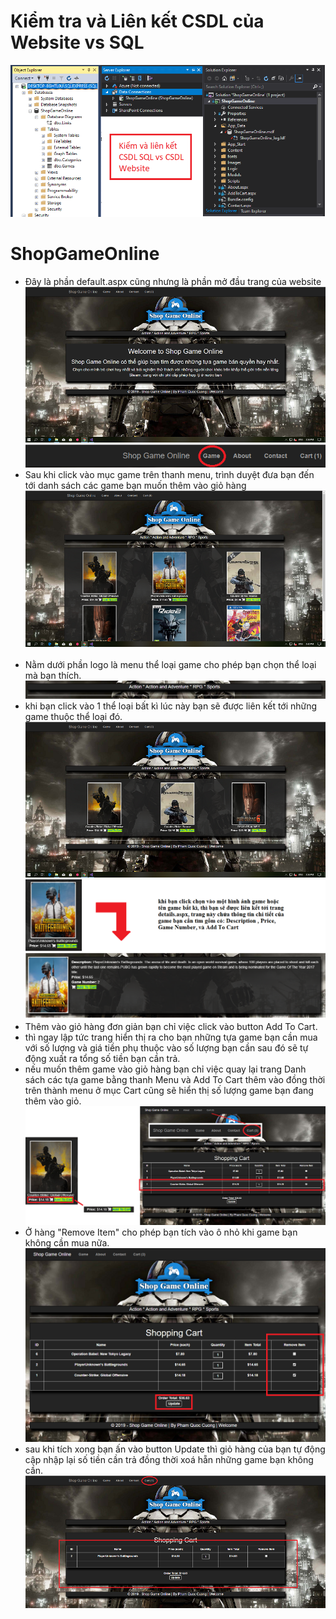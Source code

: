 # Kiểm tra và Liên kết CSDL của Website vs SQL
<img src="https://raw.githubusercontent.com/panadorado/ShopGameOnline/master/image/SQLvsWEBSITE.PNG" border="0"/></br>

# ShopGameOnline

* Đây là phần default.aspx cũng nhưng là phần mở đầu trang của website
<img src="https://raw.githubusercontent.com/panadorado/ShopGameOnline/master/image/Capture1.PNG" border="0"/></br>
<img src="https://raw.githubusercontent.com/panadorado/ShopGameOnline/master/image/Capture2.PNG" border="0"/></br>
* Sau khi click vào mục game trên thanh menu, trình duyệt đưa bạn đến tới danh sách các game bạn muốn thêm vào giỏ hàng</br>
<img src="https://raw.githubusercontent.com/panadorado/ShopGameOnline/master/image/Capture2-2.PNG" border="0"/></br></br>
* Nằm dưới phần logo là menu thể loại game cho phép bạn chọn thể loại mà bạn thích.</br>
<img src="https://raw.githubusercontent.com/panadorado/ShopGameOnline/master/image/Capture3.PNG" border="0"/></br>
* khi bạn click vào 1 thể loại bất kì lúc này bạn sẽ được liên kết tới những game thuộc thể loại đó.</br>
<img src="https://raw.githubusercontent.com/panadorado/ShopGameOnline/master/image/Capture3-3.PNG" border="0"/></br>
<img src="https://raw.githubusercontent.com/panadorado/ShopGameOnline/master/image/Capture4.PNG" border="0"/></br>
* Thêm vào giỏ hàng đơn giản bạn chỉ việc click vào button Add To Cart.</br>
* thì ngay lập tức trang hiển thị ra cho bạn những tựa game bạn cần mua với số lượng và giá tiền phụ thuộc vào số lượng bạn cần sau đó sẽ tự động xuất ra tổng số tiền bạn cần trả.
* nếu muốn thêm game vào giỏ hàng bạn chỉ việc quay lại trang Danh sách các tựa game bằng thanh Menu và Add To Cart thêm vào đồng thời trên thành menu ở mục Cart cũng sẽ hiển thị số lượng game bạn đang thêm vào giỏ.</br>
<img src="https://raw.githubusercontent.com/panadorado/ShopGameOnline/master/image/Capture5.PNG" border="0"/></br>
* Ở hàng "Remove Item" cho phép bạn tích vào ô nhỏ khi game bạn không cần mua nữa.</br>
<img src="https://raw.githubusercontent.com/panadorado/ShopGameOnline/master/image/Capture6.PNG" border="0"/></br>
* sau khi tích xong bạn ấn vào button Update thì giỏ hàng của bạn tự động cập nhập lại số tiền cần trả đồng thời
xoá hẵn những game bạn không cần.</br>
<img src="https://raw.githubusercontent.com/panadorado/ShopGameOnline/master/image/Capture7.PNG" border="0"/></br>

